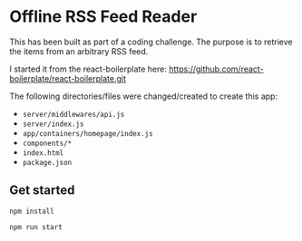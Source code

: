 # Offline RSS Feed Reader

This has been built as part of a coding challenge. The purpose is to retrieve the items from an arbitrary RSS feed.

I started it from the react-boilerplate here:
https://github.com/react-boilerplate/react-boilerplate.git

The following directories/files were changed/created to create this app:
- `server/middlewares/api.js`
- `server/index.js`
- `app/containers/homepage/index.js`
- `components/*`
- `index.html`
- `package.json`

## Get started

`npm install`

`npm run start`
